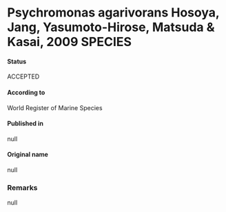 # Psychromonas agarivorans Hosoya, Jang, Yasumoto-Hirose, Matsuda & Kasai, 2009 SPECIES

#### Status
ACCEPTED

#### According to
World Register of Marine Species

#### Published in
null

#### Original name
null

### Remarks
null